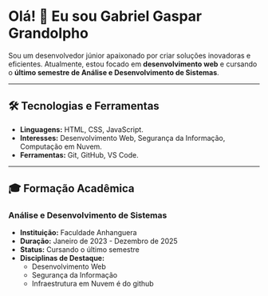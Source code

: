 # Olá! 👋 Eu sou Gabriel Gaspar Grandolpho

Sou um desenvolvedor júnior apaixonado por criar soluções inovadoras e eficientes. Atualmente, estou focado em **desenvolvimento web** e cursando o **último semestre de Análise e Desenvolvimento de Sistemas**.

---

## 🛠️ Tecnologias e Ferramentas

- **Linguagens:** HTML, CSS, JavaScript.  
- **Interesses:** Desenvolvimento Web, Segurança da Informação, Computação em Nuvem.  
- **Ferramentas:** Git, GitHub, VS Code.

---

## 🎓 Formação Acadêmica

### Análise e Desenvolvimento de Sistemas  
- **Instituição:** Faculdade Anhanguera  
- **Duração:** Janeiro de 2023 - Dezembro de 2025  
- **Status:** Cursando o último semestre  
- **Disciplinas de Destaque:**
  - Desenvolvimento Web
  - Segurança da Informação
  - Infraestrutura em Nuvem é do github
